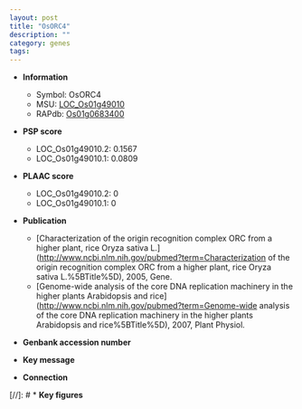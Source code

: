 ```yaml
---
layout: post
title: "OsORC4"
description: ""
category: genes
tags: 
---
```


* **Information**  
    + Symbol: OsORC4  
    + MSU: [LOC_Os01g49010](http://rice.plantbiology.msu.edu/cgi-bin/ORF_infopage.cgi?orf=LOC_Os01g49010)  
    + RAPdb: [Os01g0683400](http://rapdb.dna.affrc.go.jp/viewer/gbrowse_details/irgsp1?name=Os01g0683400)  

* **PSP score**  
    + LOC_Os01g49010.2: 0.1567 
    + LOC_Os01g49010.1: 0.0809 

* **PLAAC score**  
    + LOC_Os01g49010.2: 0 
    + LOC_Os01g49010.1: 0 

* **Publication**  
    + [Characterization of the origin recognition complex ORC from a higher plant, rice Oryza sativa L.](http://www.ncbi.nlm.nih.gov/pubmed?term=Characterization of the origin recognition complex ORC from a higher plant, rice Oryza sativa L.%5BTitle%5D), 2005, Gene.
    + [Genome-wide analysis of the core DNA replication machinery in the higher plants Arabidopsis and rice](http://www.ncbi.nlm.nih.gov/pubmed?term=Genome-wide analysis of the core DNA replication machinery in the higher plants Arabidopsis and rice%5BTitle%5D), 2007, Plant Physiol.

* **Genbank accession number**  

* **Key message**  

* **Connection**  

[//]: # * **Key figures**  


